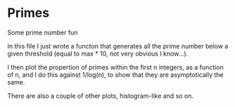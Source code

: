 # Primes
Some prime number fun

In this file I just wrote a functon that generates all the prime number below a given threshold (equal to max * 10, not very obvious I know...).

I then plot the propertion of primes within the first n integers, as a function of n, and I do this against 1/log(n), to show that they are asymptotically the same.

There are also a couple of other plots, histogram-like and so on.
